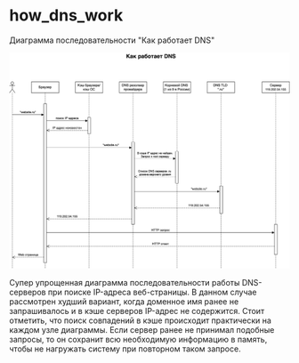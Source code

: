 # how_dns_work
Диаграмма последовательности "Как работает DNS"

![alt text](/DNS_сервер.png)

Супер упрощенная диаграмма последовательности работы DNS-серверов при поиске IP-адреса веб-страницы. В данном случае рассмотрен худший вариант, когда доменное имя ранее не запрашивалось и в кэше серверов IP-адрес не содержится. Стоит отметить, что поиск совпадений в кэше происходит практически на каждом узле диаграммы. Если сервер ранее не принимал подобные запросы, то он сохранит всю необходимую информацию в память, чтобы не нагружать систему при повторном таком запросе.
